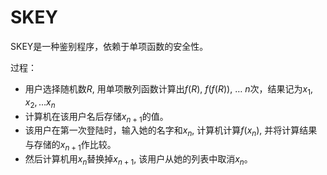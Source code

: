 # SKEY

SKEY是一种鉴别程序，依赖于单项函数的安全性。

过程：

- 用户选择随机数$R$, 用单项散列函数计算出$f(R)$, $f(f(R))$, … $n$次，结果记为$x_1, x_2,...x_n$
- 计算机在该用户名后存储$x_{n+1}$的值。
- 该用户在第一次登陆时，输入她的名字和$x_n$, 计算机计算$f(x_{n})$, 并将计算结果与存储的$x_{n+1}$作比较。
- 然后计算机用$x_n$替换掉$x_{n+1}$, 该用户从她的列表中取消$x_n$。

